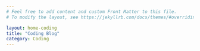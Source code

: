```yaml
---
# Feel free to add content and custom Front Matter to this file.
# To modify the layout, see https://jekyllrb.com/docs/themes/#overriding-theme-defaults

layout: home-coding
title: "Coding Blog"
category: Coding
---
```

